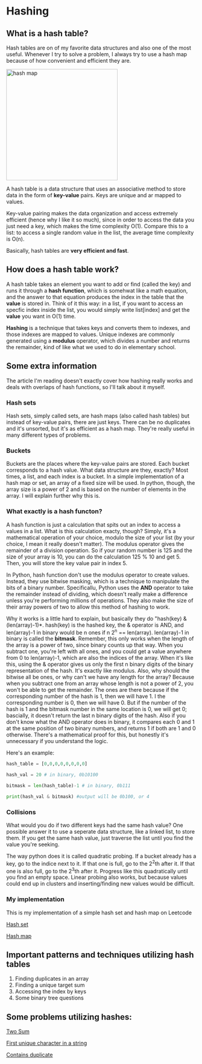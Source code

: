 # Hashing

## What is a hash table?

Hash tables are on of my favorite data structures and also one of the most useful. Whenever I try to solve a problem, I always try to use a hash map because of how convenient and efficient they are.

<img width="295" alt="hash map" src="https://github.com/user-attachments/assets/2ed50522-90e4-4c43-afbd-506884a27f61">


A hash table is a data structure that uses an associative method to store data in the form of **key-value** pairs. Keys are unique and ar mapped to values. 

Key-value pairing makes the data organization and access extremely efficient (hence why I like it so much), since in order to access the data you just need a key, which makes the time complexity O(1). Compare this to a list: to access a single random value in the list, the average time complexity is O(n).

Basically, hash tables are **very efficient and fast**.

## How does a hash table work?

A hash table takes an element you want to add or find (called the key) and runs it through a **hash function**, which is somehwat like a math equation, and the answer to that equation produces the index in the table that the **value** is stored in. Think of it this way: in a list, if you want to access an specfic index inside the list, you would simply write list[index] and get the **value** you want in O(1) time. 

**Hashing** is a technique that takes keys and converts them to indexes, and those indexes are mapped to values. Unique indexes are commonly generated using a **modulus** operator, which divides a number and returns the remainder, kind of like what we used to do in elementary school.

## Some extra information

The article I'm reading doesn't exactly cover how hashing really works and deals with overlaps of hash functions, so I'll talk about it myself.

### Hash sets

Hash sets, simply called sets, are hash maps (also called hash tables) but instead of key-value pairs, there are just keys. There can be no duplicates and it's unsorted, but it's as efficient as a hash map. They're really useful in many different types of problems.

### Buckets

Buckets are the places where the key-value pairs are stored. Each bucket corresponds to a hash value. What data structure are they, exactly? Most times, a list, and each index is a bucket. In a simple implementation of a hash map or set, an array of a fixed size will be used. In python, though, the array size is a power of 2 and is based on the number of elements in the array. I will explain further why this is.

### What exactly is a hash functon?

A hash function is just a calculation that spits out an index to access a values in a list. What is this calculation exacty, though? Simply, it's a mathematical operation of your choice, modulo the size of your list (by your choice, I mean it really doesn't matter). The modulus operator gives the remainder of a division operation. So if your random number is 125 and the size of your array is 10, you can do the calculation 125 % 10 and get 5. Then, you will store the key value pair in index 5.

In Python, hash function don't use the modulus operator to create values. Instead, they use bitwise masking, which is a technique to manipulate the bits of a binary number. Specificallu, Python uses the **AND** operator to take the remainder instead of dividing, which doesn't really make a difference unless you're performing millions of operations. They also make the size of their array powers of two to allow this method of hashing to work.

Why it works is a little hard to explain, but basically they do "hash(key) & (len(array)-1)*. hash(key) is the hashed key, the & operator is AND, and len(array)-1 in binary would be n ones if n 2<sup>n</sup> == len(array). len(array)-1 in binary is called the **bitmask**. Remember, this only works when the length of the array is a power of two, since binary counts up that way. When you subtract one, you're left with all ones, and you could get a value anywhere from 0 to len(array)-1, which are also the indices of the array. When it's like this, using the & operator gives us only the first n binary digits of the binary representation of the hash. It's exactly like modulus. Also, why should the bitwise all be ones, or why can't we have any length for the array? Because when you subtract one from an array whose length is not a power of 2, you won't be able to get the remainder. The ones are there because if the corresponding number of the hash is 1, then we will have 1. I the corresponding number is 0, then we will have 0. But if the number of the hash is 1 and the bitmask number in the same location is 0, we will get 0; bascially, it doesn't return the last n binary digits of the hash. Also if you don't know what the AND operator does in binary, it compares each 0 and 1 at the same position of two binary numbers, and returns 1 if both are 1 and 0 otherwise. There's a mathematical proof for this, but honestly it's unnecessary if you understand the logic.

Here's an example:

```python
hash_table = [0,0,0,0,0,0,0,0]

hash_val = 20 # in binary, 0b10100

bitmask = len(hash_table)-1 # in binary, 0b111

print(hash_val & bitmask) #output will be 0b100, or 4
```

### Collisions

What would you do if two different keys had the same hash value? One possible answer it to use a seperate data structure, like a linked list, to store them. If you get the same hash value, just traverse the list until you find the value you're seeking.

The way python does it is called quadratic probing. If a bucket already has a key, go to the indice next to it. If that one is full, go to the 2<sup>2</sup>th after it. If that one is also full, go to the 2<sup>3</sup>th after it. Progress like this quadratically until you find an empty space. Linear probing also works, but because values could end up in clusters and inserting/finding new values would be difficult.

### My implementation

This is my implementation of a simple hash set and hash map on Leetcode

[Hash set](https://github.com/Barca-Koseoglu/My-Leetcode-Solutions/tree/main/705-Design-HashSet)

[Hash map](https://github.com/Barca-Koseoglu/My-Leetcode-Solutions/tree/main/706-Design-HashMap)

## Important patterns and techniques utilizing hash tables

1. Finding duplicates in an array
2. Finding a unique target sum
3. Accessing the index by keys
4. Some binary tree questions

## Some problems utilizing hashes:

[Two Sum](https://github.com/Barca-Koseoglu/My-Leetcode-Solutions/tree/main/1-Two-Sum)

[First unique character in a string](https://github.com/Barca-Koseoglu/My-Leetcode-Solutions/tree/main/387-First-Unique-Character-in-a-String)

[Contains duplicate](https://github.com/Barca-Koseoglu/My-Leetcode-Solutions/tree/main/217-Contains-Duplicate)
